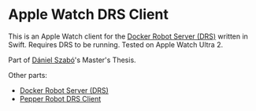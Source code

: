# Apple Watch DRS Client

This is an Apple Watch client for the [Docker Robot Server (DRS)](https://github.com/Crowd-Computing-Oulu/drs) written in Swift.
Requires DRS to be running. Tested on Apple Watch Ultra 2. 

Part of [Dániel Szabó](https://github.com/szabodanika)'s Master's Thesis.

Other parts:
- [Docker Robot Server (DRS)](https://github.com/Crowd-Computing-Oulu/drs)
- [Pepper Robot DRS Client](https://github.com/Crowd-Computing-Oulu/pepper-drs-client)
